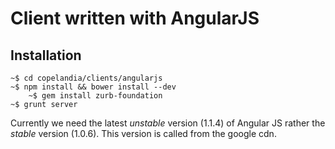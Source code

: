 # Client written with AngularJS

## Installation

	~$ cd copelandia/clients/angularjs
	~$ npm install && bower install --dev
        ~$ gem install zurb-foundation
	~$ grunt server

Currently we need the latest _unstable_ version (1.1.4) of Angular JS rather the _stable_ version (1.0.6). This version is called from the google cdn.
